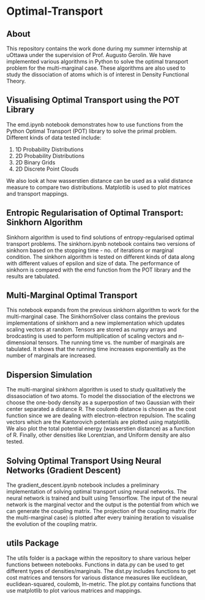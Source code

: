 # Optimal-Transport

## About 

This repository contains the work done during my summer internship at uOttawa under the supervision of Prof. Augusto Gerolin. We have implemented various algorithms in Python to solve the optimal transport problem for the multi-marginal case. These algorithms are also used to study the dissociation of atoms which is of interest in Density Functional Theory.

## Visualising Optimal Transport using the POT Library

The emd.ipynb notebook demonstrates how to use functions from the Python Optimal Transport (POT) library to solve the primal problem. Different kinds of data tested include:
1. 1D Probability Distributions
2. 2D Probability Distributions
3. 2D Binary Grids
4. 2D Discrete Point Clouds

We also look at how wasserstien distance can be used as a valid distance measure to compare two distributions. Matplotlib is used to plot matrices and transport mappings.

## Entropic Regularisation of Optimal Transport: Sinkhorn Algorithm

Sinkhorn algorithm is used to find solutions of entropy-regularised optimal transport problems. The sinkhorn.ipynb notebook contains two versions of sinkhorn based on the stopping time - no. of iterations or marginal condition. The sinkhorn algorithm is tested on different kinds of data along with different values of epsilon and size of data. The performance of sinkhorn is compared with the emd function from the POT library and the results are tabulated.

## Multi-Marginal Optimal Transport

This notebook expands from the previous sinkhorn algorithm to work for the multi-marginal case. The SinkhornSolver class contains the previous implementations of sinkhorn and a new implementation which updates scaling vectors at random. Tensors are stored as numpy arrays and brodcasting is used to perform multiplication of scaling vectors and n-dimensional tensors. The running time vs. the number of marginals are tabulated. It shows that the running time increases exponentially as the number of marginals are increased.

## Dispersion Simulation

The multi-marginal sinkhorn algorithm is used to study qualitatively the dissasociation of two atoms. To model the dissociation of the electrons we choose the one-body density as a superpostion of two Gaussian with their center separated a distance R. The coulomb distance is chosen as the cost function since we are dealing with electron-electron repulsion. The scaling vectors which are the Kantorovich potentials are plotted using matplotlib. We also plot the total potential energy (wasserstien distance) as a function of R. Finally, other densities like Lorentzian, and Uniform density are also tested.


## Solving Optimal Transport Using Neural Networks (Gradient Descent)

The gradient_descent.ipynb notebook includes a preliminary implementation of solving optimal transport using neural networks. The neural network is trained and built using Tensorflow. The input of the neural network is the marginal vector and the output is the potential from which we can generate the coupling matrix. The projection of the coupling matrix (for the multi-marginal case) is plotted after every training iteration to visualise the evolution of the coupling matrix. 

## utils Package

The utils folder is a package within the repository to share various helper functions between notebooks. Functions in data.py can be used to get different types of densities/marginals. The dist.py includes functions to get cost matrices and tensors for various distance measures like euclidean, euclidean-squared, coulomb, ln-metric. The plot.py contains functions that use matplotlib to plot various matrices and mappings.
